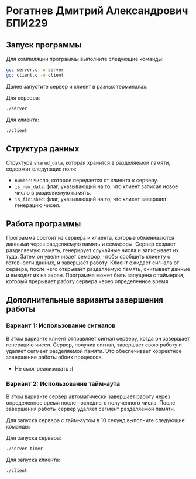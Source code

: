 # Рогатнев Дмитрий Александрович БПИ229

## Запуск программы

Для компиляции программы выполните следующие команды:

```bash
gcc server.c -o server
gcc client.c -o client
```

Далее запустите сервер и клиент в разных терминалах:

Для сервера:

```bash
./server
```

Для клиента:

```bash
./client
```

## Структура данных

Структура `shared_data`, которая хранится в разделяемой памяти, содержит следующие поля:

- `number`: число, которое передается от клиента к серверу.
- `is_new_data`: флаг, указывающий на то, что клиент записал новое число в разделяемую память.
- `is_finished`: флаг, указывающий на то, что клиент завершил генерацию чисел.

## Работа программы

Программа состоит из сервера и клиента, которые обмениваются данными через разделяемую память и семафоры. Сервер создает разделяемую память, генерирует случайные числа и записывает их туда. Затем он увеличивает семафор, чтобы сообщить клиенту о готовности данных, и завершает работу. Клиент ожидает сигнала от сервера, после чего открывает разделяемую память, считывает данные и выводит их на экран. Программа может быть запущена с таймером, который прерывает работу сервера через определенное время.

## Дополнительные варианты завершения работы

### Вариант 1: Использование сигналов

В этом варианте клиент отправляет сигнал серверу, когда он завершает генерацию чисел. Сервер, получив сигнал, завершает
свою работу и удаляет сегмент разделяемой памяти. Это обеспечивает корректное завершение работы обоих процессов.

- Не смог реализовать :(

### Вариант 2: Использование тайм-аута

В этом варианте сервер автоматически завершает работу через определенное время после последнего полученного числа. После завершения работы
сервер удаляет сегмент разделяемой памяти.

Для запуска сервера с тайм-аутом в 10 секунд выполните следующие команды:

Для запуска сервера:

```bash
./server timer
```

Для запуска клиента:

```bash
./client
```
